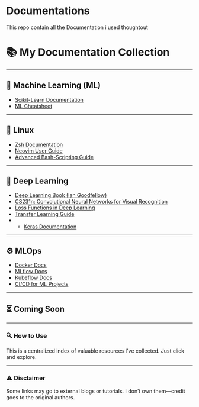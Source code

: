 # Documentations
This repo contain all the Documentation i used thoughtout

# 📚 My Documentation Collection

---

## 🤖 Machine Learning (ML)

- [Scikit-Learn Documentation](https://scikit-learn.org/stable/user_guide.html)
- [ML Cheatsheet](https://ml-cheatsheet.readthedocs.io/en/latest/)
---

## 🐧 Linux

- [Zsh Documentation](https://zsh.sourceforge.io/Doc/)
- [Neovim User Guide](https://neovim.io/doc/)
- [Advanced Bash-Scripting Guide](https://tldp.org/LDP/abs/html/)

---

## 🧠 Deep Learning

- [Deep Learning Book (Ian Goodfellow)](https://www.deeplearningbook.org/)
- [CS231n: Convolutional Neural Networks for Visual Recognition](https://cs231n.github.io/)
- [Loss Functions in Deep Learning](https://towardsdatascience.com/understanding-loss-functions-in-deep-learning-1f4142c5f7da)
- [Transfer Learning Guide](https://www.analyticsvidhya.com/blog/2020/04/what-is-transfer-learning-and-how-to-implement-it/)
- - [Keras Documentation](https://keras.io/api/)

---

## ⚙️ MLOps

- [Docker Docs](https://docs.docker.com/)
- [MLflow Docs](https://mlflow.org/docs/latest/index.html)
- [Kubeflow Docs](https://www.kubeflow.org/docs/)
- [CI/CD for ML Projects](https://mlops.community/mlops/cicd/)

---

## ⏳ Coming Soon

---

### 🔍 How to Use

This is a centralized index of valuable resources I've collected. Just click and explore.

---

### ⚠️ Disclaimer

Some links may go to external blogs or tutorials. I don’t own them—credit goes to the original authors.
